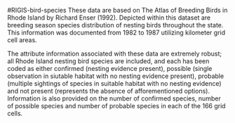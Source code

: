 #RIGIS-bird-species
These data are based on The Atlas of Breeding Birds in Rhode Island by Richard Enser (1992). Depicted within this dataset are breeding season species distribution of nesting birds throughout the state. This information was documented from 1982 to 1987 utilizing kilometer grid cell areas.

The attribute information associated with these data are extremely robust; all Rhode Island nesting bird species are included, and each has been coded as either confirmed (nesting evidence present), possible (single observation in siutable habitat with no nesting evidence present), probable (multiple sightings of species in suitable habitat with no nesting evidence) and not present (represents the absence of afforementioned options). Information is also provided on the number of confirmed species, number of possible species and number of probable species in each of the 166 grid cells.

